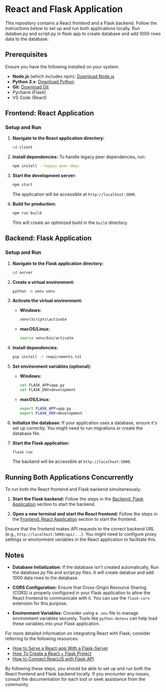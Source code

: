 # React and Flask Application

This repository contains a React frontend and a Flask backend. Follow the instructions below to set up and run both applications locally.
Run databse.py and script.py in flask app to create database and add 1000 rows data to the database.


## Prerequisites

Ensure you have the following installed on your system:

- **Node.js** (which includes npm): [Download Node.js](https://nodejs.org/)
- **Python 3.x**: [Download Python](https://www.python.org/)
- **Git**: [Download Git](https://github.com/IT21313370/gofashionistar.git)
- Pycharm (Flask)
- VS Code (React)

## Frontend: React Application

### Setup and Run

1. **Navigate to the React application directory:**
   ```bash
   cd client
   ```

2. **Install dependencies:**
   To handle legacy peer dependencies, run:
   ```bash
   npm install --legacy-peer-deps
   ```

3. **Start the development server:**
   ```bash
   npm start
   ```
   The application will be accessible at `http://localhost:3000`.

4. **Build for production:**
   ```bash
   npm run build
   ```
   This will create an optimized build in the `build` directory.

## Backend: Flask Application

### Setup and Run

1. **Navigate to the Flask application directory:**
   ```bash
   cd server
   ```

2. **Create a virtual environment:**
   ```bash
   python -m venv venv
   ```

3. **Activate the virtual environment:**
   - **Windows:**
     ```bash
     venv\Scripts\activate
     ```
   - **macOS/Linux:**
     ```bash
     source venv/bin/activate
     ```

4. **Install dependencies:**
   ```bash
   pip install -r requirements.txt
   ```

5. **Set environment variables (optional):**
   - **Windows:**
     ```bash
     set FLASK_APP=app.py
     set FLASK_ENV=development
     ```
   - **macOS/Linux:**
     ```bash
     export FLASK_APP=app.py
     export FLASK_ENV=development
     ```

6. **Initialize the database:**
   If your application uses a database, ensure it's set up correctly. You might need to run migrations or create the database file.

7. **Start the Flask application:**
   ```bash
   flask run
   ```
   The backend will be accessible at `http://localhost:5000`.

## Running Both Applications Concurrently

To run both the React frontend and Flask backend simultaneously:

1. **Start the Flask backend:**
   Follow the steps in the [Backend: Flask Application](#backend-flask-application) section to start the backend.

2. **Open a new terminal and start the React frontend:**
   Follow the steps in the [Frontend: React Application](#frontend-react-application) section to start the frontend.

Ensure that the frontend makes API requests to the correct backend URL (e.g., `http://localhost:5000/api/...`). You might need to configure proxy settings or environment variables in the React application to facilitate this.

## Notes

- **Database Initialization:** If the database isn't created automatically, Run the database.py file and script.py files. It will create databse and add 1000 data rows to the database.

- **CORS Configuration:** Ensure that Cross-Origin Resource Sharing (CORS) is properly configured in your Flask application to allow the React frontend to communicate with it. You can use the `flask-cors` extension for this purpose.

- **Environment Variables:** Consider using a `.env` file to manage environment variables securely. Tools like `python-dotenv` can help load these variables into your Flask application.

For more detailed information on integrating React with Flask, consider referring to the following resources:

- [How to Serve a React-app With a Flask-Server](https://blog.ldtalentwork.com/2019/11/29/how-to-serve-a-reactapp-with-a-flask-server/)
- [How To Create a React + Flask Project](https://blog.miguelgrinberg.com/post/how-to-create-a-react--flask-project)
- [How to Connect ReactJS with Flask API](https://www.geeksforgeeks.org/how-to-connect-reactjs-with-flask-api/)

By following these steps, you should be able to set up and run both the React frontend and Flask backend locally. If you encounter any issues, consult the documentation for each tool or seek assistance from the community.
